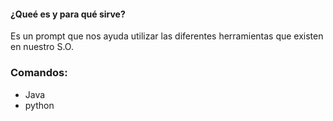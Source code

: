 #### **¿Queé es y para qué sirve?**
Es un prompt que nos ayuda utilizar las diferentes herramientas que existen en nuestro S.O.

### **Comandos:**
- Java 
- python
